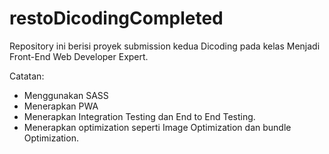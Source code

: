﻿# restoDicodingCompleted
Repository ini berisi proyek submission kedua Dicoding pada kelas Menjadi Front-End Web Developer Expert.

Catatan: <br />
- Menggunakan SASS <br />
- Menerapkan PWA <br />
- Menerapkan Integration Testing dan End to End Testing. <br />
- Menerapkan optimization seperti Image Optimization dan bundle Optimization.
